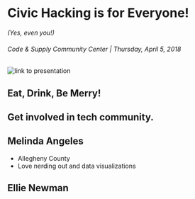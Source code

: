 <!-- .slide: data-state="normal" id="title" data-menu-title="Title" -->
# Civic Hacking is for Everyone!
 *(Yes, even you!)*

###### Code & Supply Community Center | Thursday, April 5, 2018

<!-- .slide: data-state="normal" id="qrcode" data-menu-title="QR Code" -->

![link to presentation][qr]

[qr]: https://github.com/melynnduh/CivicHackingIsForEveryone/blob/master/images/QR.png


<!-- .slide: data-state="normal" id="Logistics & Credits" data-menu-title="Before we begin..."-->

## Eat, Drink, Be Merry!
## Get involved in tech community.


<!-- .slide: data-state="normal" id="Introductions" data-menu-title="Introductions" -->
## Melinda Angeles
* Allegheny County
* Love nerding out and data visualizations

## Ellie Newman
